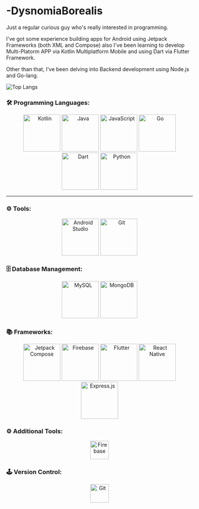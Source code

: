 # -DysnomiaBorealis

Just a regular curious guy who's really interested in programming.

I've got some experience building apps for Android using Jetpack Frameworks (both XML and Compose) also I've been learning to develop Multi-Platorm APP via Kotlin Multiplatform Mobile and using Dart via Flutter Framework.

Other than that, I've been delving into Backend development using Node.js and Go-lang.

![Top Langs](https://github-readme-stats.vercel.app/api/top-langs/?username=DysnomiaBorealis)

### 🛠 Programming Languages:
<p align="center">
  <img src="https://cdn.jsdelivr.net/gh/devicons/devicon/icons/kotlin/kotlin-original.svg" width="100" height="100" alt="Kotlin"/>
  <img src="https://cdn.jsdelivr.net/gh/devicons/devicon/icons/java/java-original.svg" width="100" height="100" alt="Java"/>
  <img src="https://cdn.jsdelivr.net/gh/devicons/devicon/icons/javascript/javascript-original.svg" width="100" height="100" alt="JavaScript"/>
  <img src="https://cdn.jsdelivr.net/gh/devicons/devicon/icons/go/go-original.svg" width="100" height="100" alt="Go"/>
  <img src="https://cdn.jsdelivr.net/gh/devicons/devicon/icons/dart/dart-original.svg" width="100" height="100" alt="Dart"/>
  <img src="https://cdn.jsdelivr.net/gh/devicons/devicon@latest/icons/python/python-original-wordmark.svg" width="100" height="100" alt="Python" />
  
</p>

---

### ⚙️ Tools:
<p align="center">
  <img src="https://cdn.jsdelivr.net/gh/devicons/devicon/icons/androidstudio/androidstudio-original.svg" width="100" height="100" alt="Android Studio"/>
  <img src="https://cdn.jsdelivr.net/gh/devicons/devicon/icons/git/git-original.svg" width="100" height="100" alt="Git"/>
</p>


### 🗄️ Database Management:
<p align="center">
   <img src="https://cdn.jsdelivr.net/gh/devicons/devicon/icons/mysql/mysql-original.svg" alt="MySQL" width="100" height="100"/>
    <img src="https://cdn.jsdelivr.net/gh/devicons/devicon/icons/mongodb/mongodb-original.svg" alt="MongoDB" width="100" height="100"/>
</p>

### 📚 Frameworks:
<p align="center">
  <img src="https://cdn.jsdelivr.net/gh/devicons/devicon/icons/jetpackcompose/jetpackcompose-plain.svg" width="100" height="100" alt="Jetpack Compose"/>
  <img src="https://cdn.jsdelivr.net/gh/devicons/devicon/icons/firebase/firebase-plain.svg" width="100" height="100" alt="Firebase"/>
  <img src="https://cdn.jsdelivr.net/gh/devicons/devicon/icons/flutter/flutter-original.svg" width="100" height="100" alt="Flutter"/>
  <img src="https://cdn.jsdelivr.net/gh/devicons/devicon/icons/react/react-original.svg" width="100" height="100" alt="React Native"/>
  <img src="https://cdn.jsdelivr.net/gh/devicons/devicon/icons/express/express-original.svg" width="100" height="100" alt="Express.js"/>
</p>

### ⚙️ Additional Tools:
<p align="center">
  <img src="https://cdn.jsdelivr.net/gh/devicons/devicon/icons/firebase/firebase-plain.svg" alt="Firebase" width="50" height="50"/>
</p>

### 🕹️ Version Control:
<p align="center">
  <img src="https://cdn.jsdelivr.net/gh/devicons/devicon/icons/git/git-original.svg" alt="Git" width="50" height="50"/>
</p>
